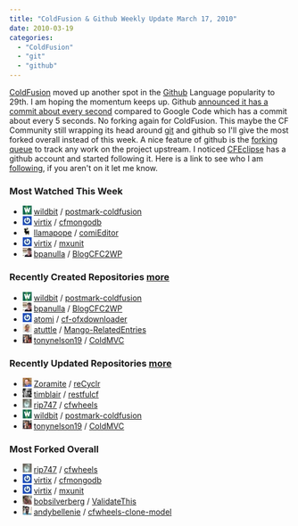 ```yaml
---
title: "ColdFusion & Github Weekly Update March 17, 2010"
date: 2010-03-19
categories: 
  - "ColdFusion"
  - "git"
  - "github"
---
```


[ColdFusion](http://en.wikipedia.org/wiki/ColdFusion_Markup_Language) moved up another spot in the [Github](http://github.com) Language popularity to 29th. I am hoping the momentum keeps up. Github [announced it has a commit about every second](http://github.com/blog/620-committing-like-crazy) compared to Google Code which has a commit about every 5 seconds. No forking again for ColdFusion. This maybe the CF Community still wrapping its head around [git](http://git-scm.com/) and github so I'll give the most forked overall instead of this week. A nice feature of github is the [forking queue](http://github.com/blog/270-the-fork-queue) to track any work on the project upstream. I noticed [CFEclipse](http://github.com/cfeclipse) has a github account and started following it. Here is a link to see who I am [following](http://github.com/mhenke/following), if you aren't on it let me know.

### Most Watched This Week

- ![](images/faa6b93e5e0c5c9e4c8189a8945f2073) [wildbit](http://github.com/wildbit) / [postmark-coldfusion](http://github.com/wildbit/postmark-coldfusion)
- ![](images/daf9558a873d0e6fd5c51de42ffeea9b) [virtix](http://github.com/virtix) / [cfmongodb](http://github.com/virtix/cfmongodb)
- ![](images/ee9321fa6b1e2f27767a2ae0e519c65f) [llamapope](http://github.com/llamapope) / [comiEditor](http://github.com/llamapope/comiEditor)
- ![](images/daf9558a873d0e6fd5c51de42ffeea9b) [virtix](http://github.com/virtix) / [mxunit](http://github.com/virtix/mxunit)
- ![](images/bc59023f01f291e10dfa7e7324f51c77) [bpanulla](http://github.com/bpanulla) / [BlogCFC2WP](http://github.com/bpanulla/BlogCFC2WP)

### Recently Created Repositories [more](http://github.com/languages/ColdFusion/created)

- ![](images/faa6b93e5e0c5c9e4c8189a8945f2073) [wildbit](http://github.com/wildbit) / [postmark-coldfusion](http://github.com/wildbit/postmark-coldfusion)
- ![](images/bc59023f01f291e10dfa7e7324f51c77) [bpanulla](http://github.com/bpanulla) / [BlogCFC2WP](http://github.com/bpanulla/BlogCFC2WP)
- ![](images/bcb34161a26ddfdae115f1f892029097) [atomi](http://github.com/atomi) / [cf-ofxdownloader](http://github.com/atomi/cf-ofxdownloader)
- ![](images/4d6a8140906fbf415d51aff9d5d82bc9) [atuttle](http://github.com/atuttle) / [Mango-RelatedEntries](http://github.com/atuttle/Mango-RelatedEntries)
- ![](images/c0fa38e4ecea790a10466a71ebb9674e) [tonynelson19](http://github.com/tonynelson19) / [ColdMVC](http://github.com/tonynelson19/ColdMVC)

### Recently Updated Repositories [more](http://github.com/languages/ColdFusion/updated)

- ![](images/87649c32c60eede49adf4af87e1aa2ac) [Zoramite](http://github.com/Zoramite) / [reCyclr](http://github.com/Zoramite/reCyclr)
- ![](images/2a32a8864a24ef5c1ce26260d5eebdd6) [timblair](http://github.com/timblair) / [restfulcf](http://github.com/timblair/restfulcf)
- ![](images/f09f0a0d45c19276540a9899d0e6b667) [rip747](http://github.com/rip747) / [cfwheels](http://github.com/rip747/cfwheels)
- ![](images/faa6b93e5e0c5c9e4c8189a8945f2073) [wildbit](http://github.com/wildbit) / [postmark-coldfusion](http://github.com/wildbit/postmark-coldfusion)
- ![](images/c0fa38e4ecea790a10466a71ebb9674e) [tonynelson19](http://github.com/tonynelson19) / [ColdMVC](http://github.com/tonynelson19/ColdMVC)

### Most Forked Overall

- ![](images/f09f0a0d45c19276540a9899d0e6b667) [rip747](http://github.com/rip747) / [cfwheels](http://github.com/rip747/cfwheels)
- ![](images/daf9558a873d0e6fd5c51de42ffeea9b) [virtix](http://github.com/virtix) / [cfmongodb](http://github.com/virtix/cfmongodb)
- ![](images/daf9558a873d0e6fd5c51de42ffeea9b) [virtix](http://github.com/virtix) / [mxunit](http://github.com/virtix/mxunit)
- ![](images/95d98aa8f56318b4e22aab08425ee792) [bobsilverberg](http://github.com/bobsilverberg) / [ValidateThis](http://github.com/bobsilverberg/ValidateThis)
- ![](images/bba4abeb368fb834494a8ce064dd03e0) [andybellenie](http://github.com/andybellenie) / [cfwheels-clone-model](http://github.com/andybellenie/cfwheels-clone-model)
